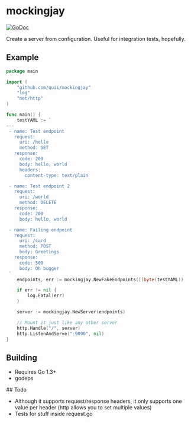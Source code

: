 # mockingjay

[![GoDoc](https://godoc.org/github.com/quii/mockingjay?status.svg)](https://godoc.org/github.com/quii/mockingjay)

Create a server from configuration. Useful for integration tests, hopefully.

## Example

```go
package main

import (
	"github.com/quii/mockingjay"
	"log"
	"net/http"
)

func main() {
	testYAML := `
---
 - name: Test endpoint
   request:
     uri: /hello
     method: GET
   response:
     code: 200
     body: hello, world
     headers:
       content-type: text/plain

 - name: Test endpoint 2
   request:
     uri: /world
     method: DELETE
   response:
     code: 200
     body: hello, world

 - name: Failing endpoint
   request:
     uri: /card
     method: POST
     body: Greetings
   response:
     code: 500
     body: Oh bugger
 `
	endpoints, err := mockingjay.NewFakeEndpoints([]byte(testYAML))

	if err != nil {
		log.Fatal(err)
	}

	server := mockingjay.NewServer(endpoints)

	// Mount it just like any other server
	http.Handle("/", server)
	http.ListenAndServe(":9090", nil)
}
```
## Building

- Requires Go 1.3+
- godeps

## Todo

- Although it supports request/response headers, it only supports one value per header (http allows you to set multiple values)
- Tests for stuff inside request.go
